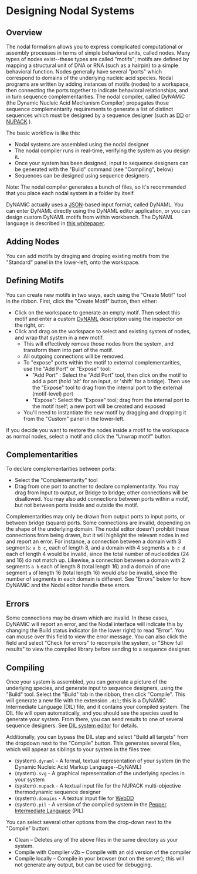 Designing Nodal Systems
=======================

Overview
--------

The nodal formalism allows you to express complicated computational or assembly processes in terms of simple behavioral units, called nodes. Many types of nodes exist--these types are called "motifs"; motifs are defined by mapping a structural unit of DNA or RNA (such as a hairpin) to a simple behavioral function. Nodes generally have several "ports" which correspond to domains of the underlying nucleic acid species. Nodal programs are written by adding instances of motifs (nodes) to a workspace, then connecting the ports together to indicate behavioral relationships, and in turn sequence complementarities. The nodal compiler, called DyNAMiC (the Dynamic Nucleic Acid Mechanism Compiler) propagates those sequence complementarity requirements to generate a list of distinct sequences which must be designed by a sequence designer (such as [DD](web-dd) or [NUPACK](nupack)&nbsp;). 

The basic workflow is like this:

-	Nodal systems are assembled using the nodal designer
-	The nodal compiler runs in real-time, verifying the system as you design it.
-	Once your system has been designed, input to sequence designers can be generated with the "Build" command (see "Compiling", below)
-	Sequences can be designed using sequence designers

Note: The nodal compiler generates a bunch of files, so it's recommended that you place each nodal system in a folder by itself.

DyNAMiC actually uses a [JSON](http://json.org/)-based input format, called DyNAML. You can enter DyNAML directly using the DyNAML editor application, or you can design custom DyNAML motifs from within workbench. The DyNAML language is described in [this whitepaper](/etc/papers/nodal.pdf).

Adding Nodes
-------------

You can add motifs by draging and droping existing motifs from the "Standard" panel in the lower-left, onto the workspace.

Defining Motifs
---------------

You can create new motifs in two ways, each using the "Create Motif" tool in the ribbon. First, click the "Create Motif" button, then either:

-	Click on the workspace to generate an empty motif. Then select this motif and enter a custom [DyNAML](/etc/papers/nodal.pdf) description using the inspector on the right, or:
-	Click and drag on the workspace to select and existing system of nodes, and wrap that system in a new motif. 
	-	This will effectively remove those nodes from the system, and transform them into part of the motif. 
	-	All outgoing connections will be removed. 
	-	To "expose" ports within the motif to external complementarities, use the "Add Port" or "Expose" tool:
		-	"Add Port" : Select the "Add Port" tool, then click on the motif to add  a port (hold 'alt' for an input, or 'shift' for a bridge). Then use
			the "Expose" tool to drag from the internal port to the external (motif-level) port
		-	"Expose": Select the "Expose" tool; drag from the internal port to the motif itself; a new port will be created and exposed
	-	You'll need to instantiate the new motif by dragging and dropping it from the "Custom" panel in the lower-left.

If you decide you want to restore the nodes inside a motif to the workspace as normal nodes, select a motif and click the "Unwrap motif" button.

Complementarities
-----------------

To declare complementarities between ports:

-	Select the "Complementarity" tool
-	Drag from one port to another to declare complementarity. You may drag from Input to output, or	Bridge to bridge; other connections will be disallowed. You may also add connections between ports within a motif, but not between ports inside and outside the motif.

Complementarities may only be drawn from output ports to input ports, or between bridge (square) ports. Some connections are invalid, depending on the shape of the underlying domain. The nodal editor doesn't prohibit these connections from being drawn, but it will highlight the relevant nodes in red and report an error. For instance, a connection between a domain with 3 segments: `a b c`, each of length 8, and a domain with 4 segments `a b c d` each of length 4 would be invalid, since the total number of nucleotides (24 and 16) do not match up. Likewise, a connection between a domain with 2 segments `a b` each of length 8 (total length 16) and a domain of one segment `a` of length 16 (total length 16) would _also_ be invalid, since the number of segments in each domain is different. See "Errors" below for how DyNAMiC and the Nodal editor handle these errors.

Errors
------

Some connections may be drawn which are invalid. In these cases, DyNAMiC will report an error, and the Nodal interface will indicate this by changing the Build status indicator (in the lower right) to read "Error". You can mouse over this field to view the error message. You can also click the field and select "Check for errors" to recompile the system, or "Show full results" to view the compiled library before sending to a sequence designer.

Compiling
---------

Once your system is assembled, you can generate a picture of the underlying species, and generate input to sequence designers, using the "Build" tool. Select the "Build" tab in the ribbon, then click "Compile". This will generate a new file with the extension `.dil`; this is a DyNAMiC Intermediate Language (DIL) file, and it contains your compiled system. The DIL file will open automatically, and you should see the species used to generate your system. From there, you can send results to one of several sequence designers. See [DIL system editor](dil) for details.

Additionally, you can bypass the DIL step and select "Build all targets" from the dropdown next to the "Compile" button. This generates several files, which will appear as siblings to your system in the files tree:

-	(system)`.dynaml` - A formal, textual representation of your system (in the Dynamic Nucleic Acid Markup Language--DyNAML)
-	(system)`.svg` - A graphical representation of the underlying species in your system
-	(system)`.nupack` - A textual input file for the NUPACK multi-objective thermodynamic sequence designer
-	(system)`.domains` - A textual input file for [WebDD](web-dd)
-	(system)`.pil` - A version of the compiled system in the [Pepper Intermediate Language](pepper) (PIL)

You can select several other options from the drop-down next to the "Compile" button:

-	Clean – Deletes any of the above files in the same directory as your system.
-	Compile with Compiler v2b – Compile with an old version of the compiler
-	Compile locally – Compile in your browser (not on the server); this will not generate any output, but can be used for debugging.
